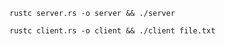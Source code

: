 ```
rustc server.rs -o server && ./server

```

```
rustc client.rs -o client && ./client file.txt
```
